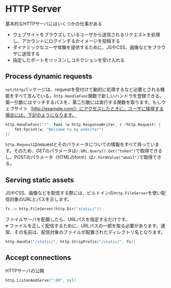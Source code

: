 # HTTP Server 

基本的なHTTPサーバにはいくつかの仕事がある

- ウェブサイトをブラウズしているユーザから送信されるリクエストを処理し、アカウントにログインするかイメージを投稿する
- ダイナミックなユーザ体験を提供するために、JSやCSS、画像などをブラウザに送信する
- 指定したポートをリッスンしコネクションを受け入れる

## Process dynamic requests

`net/http`パッケージは、requestを受付けて動的に処理するなど必要とされる機能をすべて含んでいる。`http.HandleFunc`関数で新しいハンドラを登録できる。第一引数にはマッチするパスを、第二引数には実行する関数を取ります。もしウェブサイト（http://example.com/）にアクセスしたときに、ユーザに挨拶する場合には、下記のようになります。

```go
http.HandleFunc("/", func (w http.ResponseWriter, r *http.Request) {
    fmt.Fprint(w, "Welcome to my website!")
})
```

`http.Request`はrequestとそのパラメータについての情報をすべて持っています。そのため、GETのパラメータは`r.URL.Query().Get("token")`で取得できるし、POSTのパラメータ（HTMLのform）は`r.FormValue("email")`で取得できる。

## Serving static assets

JSやCSS、画像などを配信する際には、ビルトインの`http.FileServer`を使い配信対象のURLとパスを示します。

```go
fs := http.FileServer(http.Dir("static/"))
```

ファイルサーバを配置したら、URLパスを指定するだけです。  
※ ファイルを正しく配信するために、URLパスの一部を取る必要があります。通常、その名前は、配信対象のファイルが配置されたディレクトリ名となります。

```go
http.Handle("/static/", http.StripPrefix("/static/", fs))
```

## Accept connections

HTTPサーバの公開

```go
http.ListenAndServe(":80", nil)
```
